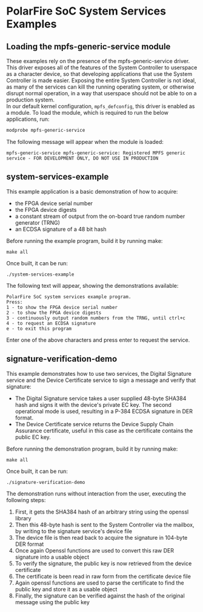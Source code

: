 # PolarFire SoC System Services Examples

## Loading the mpfs-generic-service module

These examples rely on the presence of the mpfs-generic-service driver.
This driver exposes all of the features of the System Controller to userspace as
a character device, so that developing applications that use the System
Controller is made easier.
Exposing the entire System Controller is not ideal, as many of the services can
kill the running operating system, or otherwise disrupt normal operation, in a
way that userspace should not be able to on a production system.  
In our default kernel configuration, `mpfs_defconfig`, this driver is enabled as
a module.
To load the module, which is required to run the below applications, run:

```bash
modprobe mpfs-generic-service
```

The following message will appear when the module is loaded:

```text
mpfs-generic-service mpfs-generic-service: Registered MPFS generic service - FOR DEVELOPMENT ONLY, DO NOT USE IN PRODUCTION
```

## system-services-example
This example application is a basic demonstration of how to acquire:   
- the FPGA device serial number
- the FPGA device digests
- a constant stream of output from the on-board true random number generator (TRNG)
- an ECDSA signature of a 48 bit hash

Before running the example program, build it by running make:
```
make all
```
Once built, it can be run:

```
./system-services-example
```

The following text will appear, showing the demonstrations available:
```
PolarFire SoC system services example program.
Press:
1 - to show the FPGA device serial number
2 - to show the FPGA device digests
3 - continuously output random numbers from the TRNG, until ctrl+c
4 - to request an ECDSA signature
e - to exit this program
```

Enter one of the above characters and press enter to request the service.

## signature-verification-demo
This example demonstrates how to use two services, the Digital Signature service and the Device Certificate service to sign a message and verify that signature:
- The Digital Signature service takes a user supplied 48-byte SHA384 hash and signs it with the device's private EC key. The second operational mode is used, resulting in a P-384 ECDSA signature in DER format.     
- The Device Certificate service returns the Device Supply Chain Assurance certificate, useful in this case as the certificate contains the public EC key.

Before running the demonstration program, build it by running make:
```
make all
```
Once built, it can be run:

```
./signature-verification-demo
```

The demonstration runs without interaction from the user, executing the following steps:
1. First, it gets the SHA384 hash of an arbitrary string using the openssl library
2. Then this 48-byte hash is sent to the System Controller via the mailbox, by writing to the signature service's device file
3. The device file is then read back to acquire the signature in 104-byte DER format
4. Once again Openssl functions are used to convert this raw DER signature into a usable object
5. To verify the signature, the public key is now retrieved from the device certificate
6. The certificate is been read in raw form from the certificate device file
7. Again openssl functions are used to parse the certificate to find the public key and store it as a usable object
8. Finally, the signature can be verified against the hash of the original message using the public key
